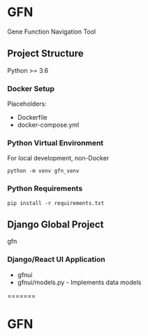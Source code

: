 # GFN
Gene Function Navigation Tool

## Project Structure
Python >= 3.6

### Docker Setup
Placeholders:
 * Dockerfile
 * docker-compose.yml
 
### Python Virtual Environment 
For local development, non-Docker
```shell script
python -m venv gfn_venv
```

### Python Requirements
```shell script
pip install -r requirements.txt
```
## Django Global Project
gfn

### Django/React UI Application
 * gfnui
 * gfnui/models.py - Implements data models


=======
# GFN
